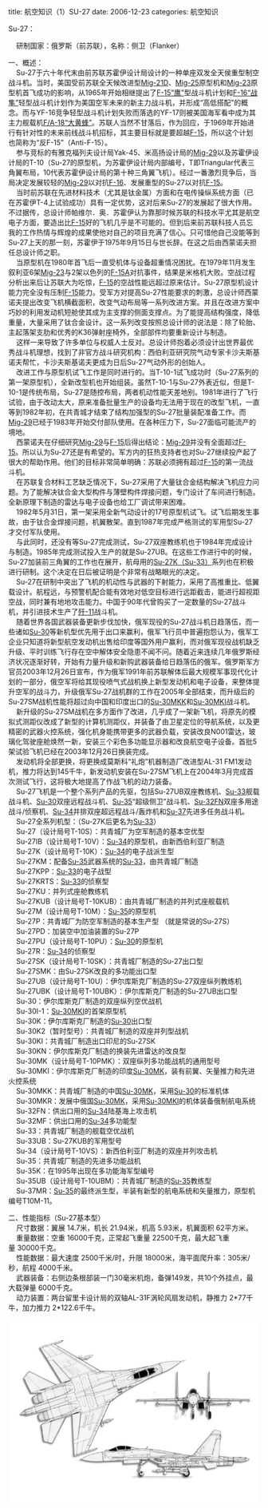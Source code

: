 title: 航空知识（1）SU-27
date: 2006-12-23
categories: 航空知识

Su-27：

    研制国家：俄罗斯（前苏联），名称：侧卫（Flanker）

一、概述：  
    Su-27于六十年代末由前苏联苏霍伊设计局设计的一种单座双发全天侯重型制空战斗机。当时，美国受前苏联全天候改进型[Mig-21D](mk:@MSITStore:C:/Documents%20and%20Settings/Administrator/桌面/飞机手册1.CHM::/Mig-21.htm)、[Mig-25](mk:@MSITStore:C:/Documents%20and%20Settings/Administrator/桌面/飞机手册1.CHM::/Mig-25.htm)原型机和[Mig-23](mk:@MSITStore:C:/Documents%20and%20Settings/Administrator/桌面/飞机手册1.CHM::/Mig-23.htm)原型机首飞成功的影响，从1965年开始相继提出了[F-15“鹰”](mk:@MSITStore:C:/Documents%20and%20Settings/Administrator/桌面/飞机手册1.CHM::/f-15.htm)型战斗机计划和[F-16“战隼”](mk:@MSITStore:C:/Documents%20and%20Settings/Administrator/桌面/飞机手册1.CHM::/f-16.htm)轻型战斗机计划作为美国空军未来的新主力战斗机，并形成“高低搭配”的概念。而与YF-16竞争轻型战斗机计划失败而落选的YF-17则被美国海军看中成为其主力舰载机[F/A-18“大黄蜂”](mk:@MSITStore:C:/Documents%20and%20Settings/Administrator/桌面/飞机手册1.CHM::/f-18.htm)。苏联人当然不甘落后，作为回应，于1969年开始进行有针对性的未来前线战斗机招标，其主要目标就是要超越[F-15](mk:@MSITStore:C:/Documents%20and%20Settings/Administrator/桌面/飞机手册1.CHM::/f-15.htm)，所以这个计划也简称为“反F-15”（Anti-F-15）。   
    参与竞标的有雅克福列夫设计局Yak-45、米高扬设计局的[Mig-29](mk:@MSITStore:C:/Documents%20and%20Settings/Administrator/桌面/飞机手册1.CHM::/Mig-29.htm)以及苏霍伊设计局的T-10（Su-27的原型机，为苏霍伊设计局内部编号，T即Triangular代表三角翼布局，10代表苏霍伊设计局的第十种三角翼飞机）。经过一番激烈竞争后，当局决定发展较轻的[Mig-29](mk:@MSITStore:C:/Documents%20and%20Settings/Administrator/桌面/飞机手册1.CHM::/Mig-29.htm)以对抗[F-16](mk:@MSITStore:C:/Documents%20and%20Settings/Administrator/桌面/飞机手册1.CHM::/f-16.htm)、发展重型的Su-27以对抗[F-15](mk:@MSITStore:C:/Documents%20and%20Settings/Administrator/桌面/飞机手册1.CHM::/f-15.htm)。   
    当时前苏联在先进材料技术（尤其是钛金属）方面和在电传操纵系统方面（已在苏霍伊T-4上试验成功）具有一定优势，这对后来Su-27的发展起了很大作用。不过据传，总设计师帕维尔．奥．苏霍伊认为靠那时候苏联的科技水平尤其是航空电子方面，要造出比[F-15](mk:@MSITStore:C:/Documents%20and%20Settings/Administrator/桌面/飞机手册1.CHM::/f-15.htm)好的飞机几乎是不可能的。但到后来前苏联科技人员忘我的工作热情与辉煌的成果使他对自己的项目充满了信心。只可惜他自己没能等到Su-27上天的那一刻，苏霍伊于1975年9月15日与世长辞。在这之后由西蒙诺夫担任总设计师之职。   
    当原型机在1980年首飞后一直受机体与设备超重情况困扰。在1979年11月发生叙利亚6架[Mig-23](mk:@MSITStore:C:/Documents%20and%20Settings/Administrator/桌面/飞机手册1.CHM::/Mig-23.htm)与2架以色列的[F-15A](mk:@MSITStore:C:/Documents%20and%20Settings/Administrator/桌面/飞机手册1.CHM::/f-15.htm)对抗事件，结果是米格机大败。空战过程分析出来后让苏联大为吃惊，[F-15](mk:@MSITStore:C:/Documents%20and%20Settings/Administrator/桌面/飞机手册1.CHM::/f-15.htm)的空战性能远超过原来估计。Su-27原型机设计能力完全没有压制[F-15](mk:@MSITStore:C:/Documents%20and%20Settings/Administrator/桌面/飞机手册1.CHM::/f-15.htm)能力。受军方对提高Su-27性能要求的刺激，总设计师西蒙诺夫提出改变飞机横截面积，改变气动布局等一系列改进方案。并且在改进方案中巧妙的利用发动机短舱使其成为主支撑的侧面支撑点。为了能提高结构强度，降低重量，大量采用了钛合金设计。这一系列改变按照总设计师的说法是：除了轮胎、主起落架支肋和优秀的K36弹射座椅外，全部部件均要重新设计与制造。   
    这样一来导致了许多单位与权威人士反对。总设计师抱着必须设计出世界最优秀战斗机理想，找到了非官方战斗研究机构：西伯利亚研究院气动专家卡沙夫斯基诺夫帮忙，卡沙夫斯基诺夫更成为日后Su-27气动外形的创始人。   
    改进工作与原型机试飞工作是同时进行的。当T-10-1试飞成功时（Su-27系列的第一架原型机），全新改型机也开始组装。虽然T-10-1与Su-27外表近似，但是T-10-1是传统布局，Su-27是随控布局，两者机动性能天差地别。1981年进行了飞行试验，由于改动太大，原来准备批量生产的设备均无法用于现在的改型飞机，一直等到1982年初，在共青城才结束了结构加强型的Su-27批量装配准备工作。而[Mig-29](mk:@MSITStore:C:/Documents%20and%20Settings/Administrator/桌面/飞机手册1.CHM::/Mig-29.htm)已经于1983年开始交付部队使用。在各种压力下，Su-27面临可能流产的境地。   
    西蒙诺夫在仔细研究[Mig-29](mk:@MSITStore:C:/Documents%20and%20Settings/Administrator/桌面/飞机手册1.CHM::/Mig-29.htm)与[F-15](mk:@MSITStore:C:/Documents%20and%20Settings/Administrator/桌面/飞机手册1.CHM::/f-15.htm)后得出结论：[Mig-29](mk:@MSITStore:C:/Documents%20and%20Settings/Administrator/桌面/飞机手册1.CHM::/Mig-29.htm)并没有全面超过[F-15](mk:@MSITStore:C:/Documents%20and%20Settings/Administrator/桌面/飞机手册1.CHM::/f-15.htm)。所以认为Su-27还是有希望的。军方内的狂热支持者也对Su-27继续投产起了很大的帮助作用。他们的目标非常简单明确：苏联必须拥有超过[F-15](mk:@MSITStore:C:/Documents%20and%20Settings/Administrator/桌面/飞机手册1.CHM::/f-15.htm)的第一流战斗机。   
    在苏联复合材料工艺缺乏情况下，Su-27采用了大量钛合金结构解决飞机应力问题。为了能解决钛合金大型构件与薄壁构件焊接问题，专门设计了车间进行制造。全新原理下制造的雷达与电子设备也给工厂调试带来困难。  
    1982年5月31日，第一架采用全新气动设计的17号原型机试飞。试飞后期发生事故，由于钛合金焊接问题，机翼散架。直到1987年完成严格测试的军用型Su-27才交付军队使用。   
    与此同时，还没有等Su-27完成测试，Su-27双座教练机也于1984年完成设计与制造。1985年完成测试投入生产的就是Su-27UB。在这些工作进行中的时候，Su-27加装前三角翼的工作也在展开，航母用的[Su-27K（Su-33）](mk:@MSITStore:C:/Documents%20and%20Settings/Administrator/桌面/飞机手册1.CHM::/Su-33.htm)系列也在积极进行研制。这个决定在日后被证明是个非常有战略眼光的决定。   
    Su-27在研制中突出了飞机的机动性与武器的下射能力，采用了高推重比、低翼载设计。航程远，与预警机配合能有效地对低空目标进行远距截击，能进行超视距空战，同时兼有地地攻击能力。中国于90年代曾购买了一定数量的Su-27战斗机，并引进技术生产了[歼-11](mk:@MSITStore:C:/Documents%20and%20Settings/Administrator/桌面/飞机手册1.CHM::/歼-11.htm)战斗机。  
    随着世界各国武器装备更新步伐加快，俄军现役的Su-27战斗机日趋落伍，而一些诸如[Su-30](mk:@MSITStore:C:/Documents%20and%20Settings/Administrator/桌面/飞机手册1.CHM::/Su-30.htm)等新机型优先用于出口来赢利，俄军飞行员中普遍抱怨认为，俄军工企业只知道将新型航空发动机出售给印度等国外用户赢利，而对俄军现役战机缺乏升级、平时训练飞行存在空中解体安全隐患不闻不问。随着近来连续几年俄罗斯经济状况逐渐好转，开始有力量升级和新购武器装备给日趋落伍的俄军。俄罗斯军方官员2003年12月26日宣布，作为俄军1991年前苏联解体后最大规模军事现代化计划的一部分，俄空军将给其现役喷气式战机换上新型发动机和电子设备，来整体提升空军的战斗力，升级俄军Su-27战机群的工作在2005年全部结束，而升级后的Su-27SM战机性能将超过向中国和印度出口的[Su-30MKK](mk:@MSITStore:C:/Documents%20and%20Settings/Administrator/桌面/飞机手册1.CHM::/Su-30.htm)和[Su-30MKI](mk:@MSITStore:C:/Documents%20and%20Settings/Administrator/桌面/飞机手册1.CHM::/Su-30.htm)战斗机。  
    新升级的Su-27SM战机在多方面作了改进，几乎成了一架新飞机，将原先的模拟式测距仪改成了新型的计算机测距仪，并装备了由卫星定位的导航系统，以及更精密的武器火控系统，强化机身能携带更多的武器负载，安装改良N001雷达，玻璃化驾驶座舱焕然一新，安装三个彩色多功能显示器和改良航空电子设备。首批5架试验飞机已经在2003年12月26日换装完成。  
    发动机将全部更换，将更换成莫斯科“礼炮”机器制造厂改进型AL-31 FM1发动机，推力将达到145千牛，新发动机安装在Su-27SM飞机上在2004年3月完成首次测试飞行，这将极大地提高了作战飞机的动力装备。  
    Su-27飞机是一个整个系列产品的先驱，包括Su-27UB双座教练机、[Su-33](mk:@MSITStore:C:/Documents%20and%20Settings/Administrator/桌面/飞机手册1.CHM::/Su-33.htm)舰载战斗机、[Su-30](mk:@MSITStore:C:/Documents%20and%20Settings/Administrator/桌面/飞机手册1.CHM::/Su-30.htm)双座远程战斗机、[Su-35](mk:@MSITStore:C:/Documents%20and%20Settings/Administrator/桌面/飞机手册1.CHM::/Su-35.htm)“超级侧卫”战斗机、[Su-32FN](mk:@MSITStore:C:/Documents%20and%20Settings/Administrator/桌面/飞机手册1.CHM::/Su-32.htm)双座多用途战斗/侦察机、[Su-34](mk:@MSITStore:C:/Documents%20and%20Settings/Administrator/桌面/飞机手册1.CHM::/Su-34.htm)并排双座超远程战斗/轰炸机和[Su-37](mk:@MSITStore:C:/Documents%20and%20Settings/Administrator/桌面/飞机手册1.CHM::/Su-37.htm)先进多任务战斗机。  
    Su-27全系列机型：（Su-27K后更名为[Su-33](mk:@MSITStore:C:/Documents%20and%20Settings/Administrator/桌面/飞机手册1.CHM::/Su-33.htm)）  
    Su-27（设计局号T-10S）：共青城厂为空军制造的基本空优型   
    Su-27IB（设计局号T-10V）：[Su-34](mk:@MSITStore:C:/Documents%20and%20Settings/Administrator/桌面/飞机手册1.CHM::/Su-34.htm)的原型机，由新西伯利亚厂制造   
    Su-27K（设计局号T-10K）：[Su-34](mk:@MSITStore:C:/Documents%20and%20Settings/Administrator/桌面/飞机手册1.CHM::/Su-34.htm)的电子战派生型   
    Su-27KM：配备[Su-35](mk:@MSITStore:C:/Documents%20and%20Settings/Administrator/桌面/飞机手册1.CHM::/Su-35.htm)武器系统的[Su-33](mk:@MSITStore:C:/Documents%20and%20Settings/Administrator/桌面/飞机手册1.CHM::/Su-33.htm)，由共青城厂制造   
    Su-27KPP：[Su-33](mk:@MSITStore:C:/Documents%20and%20Settings/Administrator/桌面/飞机手册1.CHM::/Su-33.htm)的电子战型   
    Su-27KRTS：[Su-33](mk:@MSITStore:C:/Documents%20and%20Settings/Administrator/桌面/飞机手册1.CHM::/Su-33.htm)的侦察型   
    Su-27KU：并列式座舱教练机   
    Su-27KUB（设计局号T-10KUB）：由共青城厂制造的并列式座舰载机   
    Su-27M（设计局号T-10M）：[Su-35](mk:@MSITStore:C:/Documents%20and%20Settings/Administrator/桌面/飞机手册1.CHM::/Su-35.htm)的原型机   
    Su-27P：共青城厂为防空军制造的基本生产型 （就是常说的Su-27S）   
    Su-27PD：加装空中加油装置的Su-27P   
    Su-27PU（设计局号T-10PU）：[Su-30](mk:@MSITStore:C:/Documents%20and%20Settings/Administrator/桌面/飞机手册1.CHM::/Su-30.htm)的原型机   
    Su-27R：[Su-34](mk:@MSITStore:C:/Documents%20and%20Settings/Administrator/桌面/飞机手册1.CHM::/Su-34.htm)的侦察型   
    Su-27SK（设计局号T-10SK）：共青城厂制造的Su-27出口型   
    Su-27SMK：由Su-27SK改良的多功能出口型   
    Su-27UB（设计局号T-10U）：伊尔库斯克厂制造的Su-27双座纵列教练机   
    Su-27UBK（设计局号T-10UBK）：伊尔库斯克厂制造的Su-27UB出口型   
    Su-30：伊尔库斯克厂制造的双座纵列空优战机   
    Su-30I-1：[Su-30MKI](mk:@MSITStore:C:/Documents%20and%20Settings/Administrator/桌面/飞机手册1.CHM::/Su-30.htm)的首架原型机   
    Su-30K：伊尔库斯克厂制造的[Su-30](mk:@MSITStore:C:/Documents%20and%20Settings/Administrator/桌面/飞机手册1.CHM::/Su-30.htm)出口型   
    Su-30K2（暂时型号）：共青城厂制造的双座并列型战机   
    Su-30KI：共青城厂制造出口印尼的Su-27SK   
    Su-30KN：伊尔库斯克厂制造的换装先进雷达的改良型   
    Su-30MK（设计局号T-10PMK）：双座纵列多功能战机的通用型号   
    Su-30MKI：伊尔库斯克厂制造的印度[Su-30MK](mk:@MSITStore:C:/Documents%20and%20Settings/Administrator/桌面/飞机手册1.CHM::/Su-30.htm)，装有前翼、矢量推力和先进火控系统   
    Su-30MKK：共青城厂制造的中国[Su-30MK](mk:@MSITStore:C:/Documents%20and%20Settings/Administrator/桌面/飞机手册1.CHM::/Su-30.htm)，采用[Su-30](mk:@MSITStore:C:/Documents%20and%20Settings/Administrator/桌面/飞机手册1.CHM::/Su-30.htm)的标准机体   
    Su-30MKR：发展中俄国[Su-30MK](mk:@MSITStore:C:/Documents%20and%20Settings/Administrator/桌面/飞机手册1.CHM::/Su-30.htm)，采用[Su-30MKI](mk:@MSITStore:C:/Documents%20and%20Settings/Administrator/桌面/飞机手册1.CHM::/Su-30.htm)的机体装备俄制航电系统   
    Su-32FN：供出口用的[Su-34](mk:@MSITStore:C:/Documents%20and%20Settings/Administrator/桌面/飞机手册1.CHM::/Su-34.htm)陆基海上攻击机   
    Su-32MF：供出口用的[Su-34](mk:@MSITStore:C:/Documents%20and%20Settings/Administrator/桌面/飞机手册1.CHM::/Su-34.htm)多功能型   
    Su-33：共青城厂制造的舰载空优战机   
    Su-33UB：Su-27KUB的军用型号   
    Su-34（设计局号T-10VS）：新西伯利亚厂制造的双座并列攻击机   
    Su-35：共青城厂制造的先进多功能战机   
    Su-35K：在1995年出现在多功能海军型编号   
    Su-35UB（设计局号T-10UBM）：共青城厂制造的[Su-35](mk:@MSITStore:C:/Documents%20and%20Settings/Administrator/桌面/飞机手册1.CHM::/Su-35.htm)教练型   
    Su-37MR：[Su-35](mk:@MSITStore:C:/Documents%20and%20Settings/Administrator/桌面/飞机手册1.CHM::/Su-35.htm)的最终派生型，半装有新型的航电系统和矢量推力，原型机编号T10M-11。

二、性能指标（Su-27基本型）  
    尺寸数据：翼展 14.7米，机长 21.94米，机高 5.93米，机翼面积 62平方米。  
    重量数据：空重 16000千克，正常起飞重量 22500千克，最大起飞重量 30000千克。  
    性能数据：最大速度 2500千米/时，升限 18000米，海平面爬升率：305米/秒，航程 4000千米。   
    武器装备：右侧边条根部装一门30毫米机炮，备弹149发，共10个外挂点，最大载弹量 6000千克。  
    动力装置：两台留里卡设计局的双轴AL-31F涡轮风扇发动机，静推力 2\*77千牛，加力推力 2\*122.6千牛。

[![](images/405608179597f1004a90a7a5.jpg)](http://hiphotos.baidu.com/bobobo80/pic/item/405608179597f1004a90a7a5.jpg)
